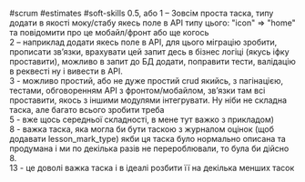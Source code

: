 #scrum #estimates #soft-skills
0.5, або 1 – Зовсім проста таска, типу додати в якості моку/стабу якесь поле в API типу цього: "icon" => "home" та повідомити про це мобайл/фронт або ще когось  
2 – наприклад додати якесь поле в API, для цього міграцію зробити, прописати звʼязки, врахувати цей запит десь в бізнес логіці (якусь іфку проставити), можливо в запит до БД додати, поправити тести, валідацію в реквесті ну і вивести в API.  
3 - можливо простий, або не дуже простий crud якийсь, з пагінацією, тестами, обговоренням API з фронтом/мобайлом, звʼязки там всі проставити, якось з іншими модулями інтегрувати. Ну ніби не складна таска, але багато всього зробити треба  
5 - вже щось середньої складності, в мене тут важко з прикладом)  
8 - важка таска, яка могла би бути таскою з журналом оцінок (щоб додавати lesson_mark_type) якби ця таска було нормально описана та продумана і ми по декілька разів не перероблювали, то була би дійсно 8.  
13 - це доволі важка таска і в ідеалі розбити її на декілька менших тасок